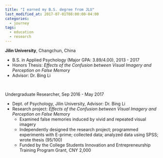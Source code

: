 ```yaml
---
title: "I earned my B.S. degree from JLU"
last_modified_at: 2017-07-01T08:00:00-04:00
categories:
  - journey
tags:
  - education
  - research
---
```


**Jilin University**, Changchun, China
- B.S. in Applied Psychology (Major GPA: 3.89/4.00), 2013 - 2017
- Honors Thesis: *Effects of the Confusion between Visual Imagery and Perception on False Memory*
- Advisor: Dr. Bing Li

<br>

Undergraduate Researcher, Sep 2016 - May 2017
- Dept. of Psychology, Jilin University, Advisor: Dr. Bing Li
- Research project: *Effects of the Confusion between Visual Imagery and Perception on False Memory*
  - Examined false memories induced by vivid and repeated visual imagery
  - Independently designed the research project; programmed experiments with E-prime; collected data; analyzed data using SPSS; wrote thesis (95/100)
  - Funded by the College Students Innovation and Entrepreneurship Training Program Grant, CNY 2,000